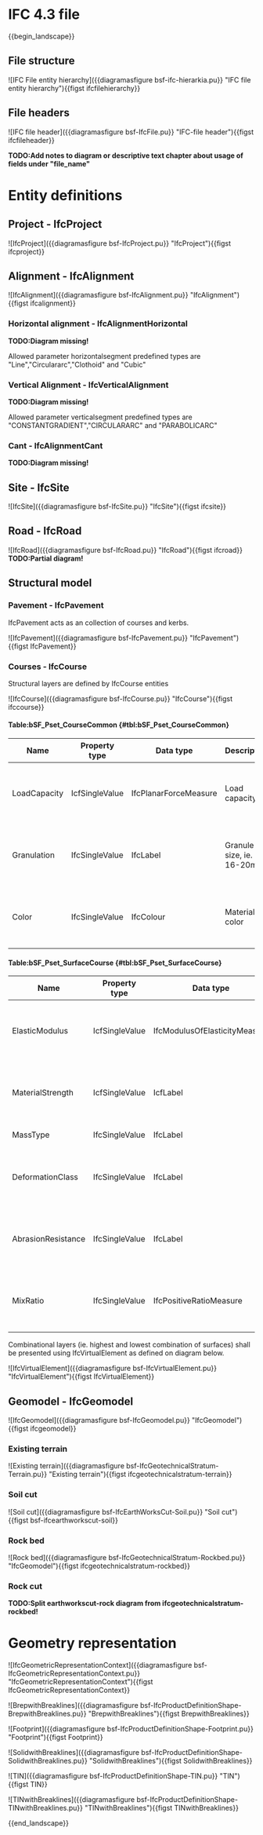 # IFC 4.3 file

{{begin_landscape}}
## File structure

![IFC File entity hierarchy]({{diagramasfigure bsf-ifc-hierarkia.pu}} "IFC file entity hierarchy"){{figst ifcfilehierarchy}}

## File headers

![IFC file header]({{diagramasfigure bsf-IfcFile.pu}} "IFC-file header"){{figst ifcfileheader}}

**TODO:Add notes to diagram or descriptive text chapter about usage of fields under "file_name"**

# Entity definitions

## Project - IfcProject

![IfcProject]({{diagramasfigure bsf-IfcProject.pu}} "IfcProject"){{figst ifcproject}}

## Alignment - IfcAlignment

![IfcAlignment]({{diagramasfigure bsf-IfcAlignment.pu}} "IfcAlignment"){{figst ifcalignment}}

### Horizontal alignment - IfcAlignmentHorizontal
**TODO:Diagram missing!**

Allowed parameter horizontalsegment predefined types are "Line","Circulararc","Clothoid" and "Cubic" 

### Vertical Alignment - IfcVerticalAlignment
**TODO:Diagram missing!**

Allowed parameter verticalsegment predefined types are "CONSTANTGRADIENT","CIRCULARARC" and "PARABOLICARC"

### Cant - IfcAlignmentCant
**TODO:Diagram missing!**


## Site - IfcSite

![IfcSite]({{diagramasfigure bsf-IfcSite.pu}} "IfcSite"){{figst ifcsite}}

## Road - IfcRoad

![IfcRoad]({{diagramasfigure bsf-IfcRoad.pu}} "IfcRoad"){{figst ifcroad}}
**TODO:Partial diagram!**

## Structural model
   
### Pavement - IfcPavement

IfcPavement acts as an collection of courses and kerbs.

![IfcPavement]({{diagramasfigure bsf-IfcPavement.pu}} "IfcPavement"){{figst IfcPavement}}

### Courses - IfcCourse

Structural layers are defined by IfcCourse entities

![IfcCourse]({{diagramasfigure bsf-IfcCourse.pu}} "IfcCourse"){{figst ifccourse}}


#### Table:bSF_Pset_CourseCommon {#tbl:bSF_Pset_CourseCommon}
| Name | Property type | Data type | Description| Use |
|----------|----------|----------|----------|----------|
|LoadCapacity|IcfSingleValue|IfcPlanarForceMeasure|Load capacity| [ ] QTO<br/> [x] Design to construction<br/> [x] Digital handover|
|Granulation|IfcSingleValue|IfcLabel|Granule size, ie. 16-20mm|[ ] QTO<br/>[x] Design to construction<br/>[x] Digital handover|
|Color|IfcSingleValue|IfcColour|Material color|[ ] QTO<br/>[x] Design to construction<br/>[x] Digital handover|

#### Table:bSF_Pset_SurfaceCourse {#tbl:bSF_Pset_SurfaceCourse}

| Name | Property type | Data type | Description| Use |
|----------|----------|----------|----------|----------|
|ElasticModulus|IcfSingleValue|IfcModulusOfElasticityMeasure|Elastic modulus|[ ] QTO<br/>[x] Design to construction<br/>[x] Digital handover|
|MaterialStrength|IcfSingleValue|IcfLabel|Material strength|[ ] QTO<br/>[x] Design to construction<br/>[x] Digital handover|
|MassType|IfcSingleValue|IfcLabel|Required|Mass type, ie. AB|[ ] QTO<br/>[x] Design to construction<br/>[x] Digital handover|
|DeformationClass|IfcSingleValue|IfcLabel|Deformation class|[ ] QTO<br/>[x] Design to construction<br/>[x] Digital handover|
|AbrasionResistance|IfcSingleValue|IfcLabel|Abrasion resistance|[ ] QTO<br/>[x] Design to construction<br/>[x] Digital handover|
|MixRatio|IfcSingleValue|IfcPositiveRatioMeasure|Rock/Binder ratio|[ ] QTO<br/>[x] Design to construction<br/>[x] Digital handover|

Combinational layers (ie. highest and lowest combination of surfaces) shall be presented using IfcVirtualElement as defined on diagram below.

![IfcVirtualElement]({{diagramasfigure bsf-IfcVirtualElement.pu}} "IfcVirtualElement"){{figst IfcVirtualElement}}

## Geomodel - IfcGeomodel

![IfcGeomodel]({{diagramasfigure bsf-IfcGeomodel.pu}} "IfcGeomodel"){{figst ifcgeomodel}}

### Existing terrain

![Existing terrain]({{diagramasfigure bsf-IfcGeotechnicalStratum-Terrain.pu}} "Existing terrain"){{figst ifcgeotechnicalstratum-terrain}}

### Soil cut

![Soil cut]({{diagramasfigure bsf-IfcEarthWorksCut-Soil.pu}} "Soil cut"){{figst bsf-ifcearthworkscut-soil}}

### Rock bed

![Rock bed]({{diagramasfigure bsf-IfcGeotechnicalStratum-Rockbed.pu}} "IfcGeomodel"){{figst ifcgeotechnicalstratum-rockbed}}

### Rock cut

**TODO:Split earthworkscut-rock diagram from ifcgeotechnicalstratum-rockbed!**

# Geometry representation

![IfcGeometricRepresentationContext]({{diagramasfigure bsf-IfcGeometricRepresentationContext.pu}} "IfcGeometricRepresentationContext"){{figst IfcGeometricRepresentationContext}}

![BrepwithBreaklines]({{diagramasfigure bsf-IfcProductDefinitionShape-BrepwithBreaklines.pu}} "BrepwithBreaklines"){{figst BrepwithBreaklines}}

![Footprint]({{diagramasfigure bsf-IfcProductDefinitionShape-Footprint.pu}} "Footprint"){{figst Footprint}}

![SolidwithBreaklines]({{diagramasfigure bsf-IfcProductDefinitionShape-SolidwithBreaklines.pu}} "SolidwithBreaklines"){{figst SolidwithBreaklines}}

![TIN]({{diagramasfigure bsf-IfcProductDefinitionShape-TIN.pu}} "TIN"){{figst TIN}}

![TINwithBreaklines]({{diagramasfigure bsf-IfcProductDefinitionShape-TINwithBreaklines.pu}} "TINwithBreaklines"){{figst TINwithBreaklines}}

{{end_landscape}}

